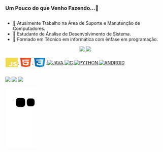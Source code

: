 ### Um Pouco do que Venho Fazendo...👋

##

- 🔭 Atualmente Trabalho na Área de Suporte e Manutenção de Computadores.
- 🌱 Estudante de Ánalise de Desenvolvimento de Sistema.
- 🏫 Formado em Técnico em informática com ênfase em programação.

<div align="center">
  <a href="https://github.com/PDEYVID">
  <img height="180em" src="https://github-readme-stats.vercel.app/api?username=PDEYVID&show_icons=true&theme=tokyonight&include_all_commits=true&count_private=true"/>
  <img height="180em" src="https://github-readme-stats.vercel.app/api/top-langs/?username=PDEYVID&layout=compact&langs_count=7&theme=tokyonight"/>
</div>

<div style="display: inline_block"><br>
  <img align="center" alt="Js" height="30" width="40" src="https://raw.githubusercontent.com/devicons/devicon/master/icons/javascript/javascript-plain.svg">
  <img align="center" alt="HTML" height="30" width="40" src="https://raw.githubusercontent.com/devicons/devicon/master/icons/html5/html5-original.svg">
  <img align="center" alt="CSS" height="30" width="40" src="https://raw.githubusercontent.com/devicons/devicon/master/icons/css3/css3-original.svg">             
  <img align="center" alt="JAVA" height="30" width="40" src="https://cdn.jsdelivr.net/gh/devicons/devicon/icons/java/java-original.svg" />
  <img align="center" alt="C"  height="30" width="40" src="https://cdn.jsdelivr.net/gh/devicons/devicon/icons/c/c-original.svg" />
  <img align="center" alt="PYTHON" height="30" width="40" src="https://cdn.jsdelivr.net/gh/devicons/devicon/icons/python/python-original.svg" />
  <img align="center" alt="ANDROID" height="30" width="40" src="https://cdn.jsdelivr.net/gh/devicons/devicon/icons/androidstudio/androidstudio-original.svg" />     
</div>

##

<div>
<a href="https://www.linkedin.com/in/paulo-deyvid/"><img src="https://img.shields.io/badge/LinkedIn-0077B5?style=for-the-badge&logo=linkedin&logoColor=white"></a>
<a href="https://www.twitch.tv/paulo_deyvid26/about"><img src="https://img.shields.io/badge/Twitch-9146FF?style=for-the-badge&logo=twitch&logoColor=white"></a>
<a href="https://discord.com/channels/@me"><img src="https://img.shields.io/badge/Discord-7289DA?style=for-the-badge&logo=discord&logoColor=white"></a>
</div>

![snake gif](https://github.com/PDEYVID/PDEYVID/blob/output/github-contribution-grid-snake.svg)

